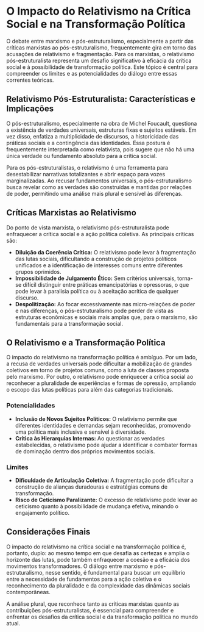 
# O Impacto do Relativismo na Crítica Social e na Transformação Política

O debate entre marxismo e pós-estruturalismo, especialmente a partir das críticas marxistas ao pós-estruturalismo, frequentemente gira em torno das acusações de relativismo e fragmentação. Para os marxistas, o relativismo pós-estruturalista representa um desafio significativo à eficácia da crítica social e à possibilidade de transformação política. Este tópico é central para compreender os limites e as potencialidades do diálogo entre essas correntes teóricas.

## Relativismo Pós-Estruturalista: Características e Implicações

O pós-estruturalismo, especialmente na obra de Michel Foucault, questiona a existência de verdades universais, estruturas fixas e sujeitos estáveis. Em vez disso, enfatiza a multiplicidade de discursos, a historicidade das práticas sociais e a contingência das identidades. Essa postura é frequentemente interpretada como relativista, pois sugere que não há uma única verdade ou fundamento absoluto para a crítica social.

Para os pós-estruturalistas, o relativismo é uma ferramenta para desestabilizar narrativas totalizantes e abrir espaço para vozes marginalizadas. Ao recusar fundamentos universais, o pós-estruturalismo busca revelar como as verdades são construídas e mantidas por relações de poder, permitindo uma análise mais plural e sensível às diferenças.

## Críticas Marxistas ao Relativismo

Do ponto de vista marxista, o relativismo pós-estruturalista pode enfraquecer a crítica social e a ação política coletiva. As principais críticas são:

- **Diluição da Coerência Crítica:** O relativismo pode levar à fragmentação das lutas sociais, dificultando a construção de projetos políticos unificados e a identificação de interesses comuns entre diferentes grupos oprimidos.
- **Impossibilidade de Julgamento Ético:** Sem critérios universais, torna-se difícil distinguir entre práticas emancipatórias e opressoras, o que pode levar à paralisia política ou à aceitação acrítica de qualquer discurso.
- **Despolitização:** Ao focar excessivamente nas micro-relações de poder e nas diferenças, o pós-estruturalismo pode perder de vista as estruturas econômicas e sociais mais amplas que, para o marxismo, são fundamentais para a transformação social.

## O Relativismo e a Transformação Política

O impacto do relativismo na transformação política é ambíguo. Por um lado, a recusa de verdades universais pode dificultar a mobilização de grandes coletivos em torno de projetos comuns, como a luta de classes proposta pelo marxismo. Por outro, o relativismo pode enriquecer a crítica social ao reconhecer a pluralidade de experiências e formas de opressão, ampliando o escopo das lutas políticas para além das categorias tradicionais.

### Potencialidades

- **Inclusão de Novos Sujeitos Políticos:** O relativismo permite que diferentes identidades e demandas sejam reconhecidas, promovendo uma política mais inclusiva e sensível à diversidade.
- **Crítica às Hierarquias Internas:** Ao questionar as verdades estabelecidas, o relativismo pode ajudar a identificar e combater formas de dominação dentro dos próprios movimentos sociais.

### Limites

- **Dificuldade de Articulação Coletiva:** A fragmentação pode dificultar a construção de alianças duradouras e estratégias comuns de transformação.
- **Risco de Ceticismo Paralizante:** O excesso de relativismo pode levar ao ceticismo quanto à possibilidade de mudança efetiva, minando o engajamento político.

## Considerações Finais

O impacto do relativismo na crítica social e na transformação política é, portanto, duplo: ao mesmo tempo em que desafia as certezas e amplia o horizonte das lutas, pode também enfraquecer a coesão e a eficácia dos movimentos transformadores. O diálogo entre marxismo e pós-estruturalismo, nesse sentido, é fundamental para buscar um equilíbrio entre a necessidade de fundamentos para a ação coletiva e o reconhecimento da pluralidade e da complexidade das dinâmicas sociais contemporâneas.

A análise plural, que reconhece tanto as críticas marxistas quanto as contribuições pós-estruturalistas, é essencial para compreender e enfrentar os desafios da crítica social e da transformação política no mundo atual.
```